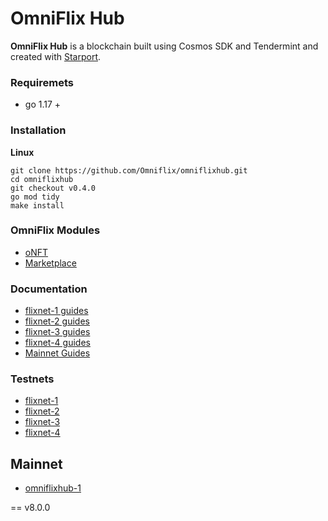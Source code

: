 # OmniFlix Hub

**OmniFlix Hub** is a blockchain built using Cosmos SDK and Tendermint and created
with [Starport](https://github.com/tendermint/starport).

### Requiremets

- go 1.17 +

### Installation

**Linux**

```
git clone https://github.com/Omniflix/omniflixhub.git
cd omniflixhub
git checkout v0.4.0
go mod tidy
make install
```

### OmniFlix Modules
- [oNFT](https://github.com/OmniFlix/onft)
- [Marketplace](https://github.com/OmniFlix/marketplace)
 
### Documentation

- [flixnet-1 guides](https://github.com/OmniFlix/docs/tree/main/guides/testnets/flixnet-1)
- [flixnet-2 guides](https://github.com/OmniFlix/docs/tree/main/guides/testnets/flixnet-2)
- [flixnet-3 guides](https://github.com/OmniFlix/docs/tree/main/guides/testnets/flixnet-3)
- [flixnet-4 guides](https://github.com/OmniFlix/docs/tree/main/guides/testnets/flixnet-4)
- [Mainnet Guides](https://github.com/OmniFlix/docs/tree/main/guides/mainnet)

### Testnets

- [flixnet-1](https://github.com/OmniFlix/testnets/tree/main/flixnet-1)
- [flixnet-2](https://github.com/OmniFlix/testnets/tree/main/flixnet-2)
- [flixnet-3](https://github.com/OmniFlix/testnets/tree/main/flixnet-3)
- [flixnet-4](https://github.com/OmniFlix/testnets/tree/main/flixnet-4)

## Mainnet
- [omniflixhub-1](https://github.com/OmniFlix/mainnet/tree/main/omniflixhub-1)


==
v8.0.0
